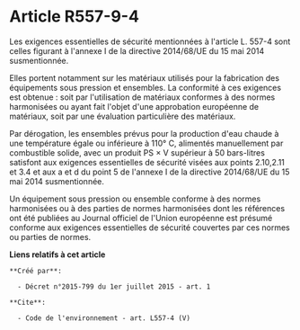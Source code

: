 # Article R557-9-4

Les exigences essentielles de sécurité mentionnées à l'article L. 557-4 sont celles figurant à l'annexe I de la directive
2014/68/UE du 15 mai 2014 susmentionnée.

Elles portent notamment sur les matériaux utilisés pour la fabrication des équipements sous pression et ensembles. La
conformité à ces exigences est obtenue : soit par l'utilisation de matériaux conformes à des normes harmonisées ou ayant fait
l'objet d'une approbation européenne de matériaux, soit par une évaluation particulière des matériaux.

Par dérogation, les ensembles prévus pour la production d'eau chaude à une température égale ou inférieure à 110° C,
alimentés manuellement par combustible solide, avec un produit PS × V supérieur à 50 bars-litres satisfont aux exigences
essentielles de sécurité visées aux points 2.10,2.11 et 3.4 et aux a et d du point 5 de l'annexe I de la directive 2014/68/UE
du 15 mai 2014 susmentionnée.

Un équipement sous pression ou ensemble conforme à des normes harmonisées ou à des parties de normes harmonisées dont les
références ont été publiées au Journal officiel de l'Union européenne est présumé conforme aux exigences essentielles de
sécurité couvertes par ces normes ou parties de normes.

**Liens relatifs à cet article**

	**Créé par**:

	  - Décret n°2015-799 du 1er juillet 2015 - art. 1

	**Cite**:

	  - Code de l'environnement - art. L557-4 (V)
